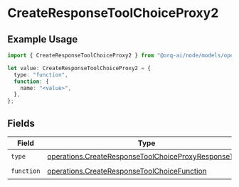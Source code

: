 # CreateResponseToolChoiceProxy2

## Example Usage

```typescript
import { CreateResponseToolChoiceProxy2 } from "@orq-ai/node/models/operations";

let value: CreateResponseToolChoiceProxy2 = {
  type: "function",
  function: {
    name: "<value>",
  },
};
```

## Fields

| Field                                                                                                                        | Type                                                                                                                         | Required                                                                                                                     | Description                                                                                                                  |
| ---------------------------------------------------------------------------------------------------------------------------- | ---------------------------------------------------------------------------------------------------------------------------- | ---------------------------------------------------------------------------------------------------------------------------- | ---------------------------------------------------------------------------------------------------------------------------- |
| `type`                                                                                                                       | [operations.CreateResponseToolChoiceProxyResponseType](../../models/operations/createresponsetoolchoiceproxyresponsetype.md) | :heavy_check_mark:                                                                                                           | N/A                                                                                                                          |
| `function`                                                                                                                   | [operations.CreateResponseToolChoiceFunction](../../models/operations/createresponsetoolchoicefunction.md)                   | :heavy_check_mark:                                                                                                           | N/A                                                                                                                          |